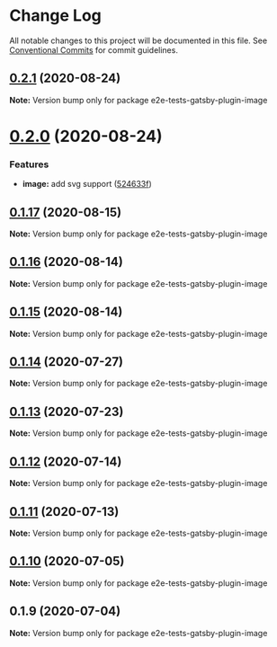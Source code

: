 # Change Log

All notable changes to this project will be documented in this file.
See [Conventional Commits](https://conventionalcommits.org) for commit guidelines.

## [0.2.1](https://github.com/reflexjs/reflex/compare/e2e-tests-gatsby-plugin-image@0.2.0...e2e-tests-gatsby-plugin-image@0.2.1) (2020-08-24)

**Note:** Version bump only for package e2e-tests-gatsby-plugin-image





# [0.2.0](https://github.com/reflexjs/reflex/compare/e2e-tests-gatsby-plugin-image@0.1.17...e2e-tests-gatsby-plugin-image@0.2.0) (2020-08-24)


### Features

* **image:** add svg support ([524633f](https://github.com/reflexjs/reflex/commit/524633f71f0c78d3e3bc383e8e694ae79a4d000d))





## [0.1.17](https://github.com/reflexjs/reflex/compare/e2e-tests-gatsby-plugin-image@0.1.16...e2e-tests-gatsby-plugin-image@0.1.17) (2020-08-15)

**Note:** Version bump only for package e2e-tests-gatsby-plugin-image





## [0.1.16](https://github.com/reflexjs/reflex/compare/e2e-tests-gatsby-plugin-image@0.1.15...e2e-tests-gatsby-plugin-image@0.1.16) (2020-08-14)

**Note:** Version bump only for package e2e-tests-gatsby-plugin-image





## [0.1.15](https://github.com/reflexjs/reflex/compare/e2e-tests-gatsby-plugin-image@0.1.14...e2e-tests-gatsby-plugin-image@0.1.15) (2020-08-14)

**Note:** Version bump only for package e2e-tests-gatsby-plugin-image





## [0.1.14](https://github.com/reflexjs/reflex/compare/e2e-tests-gatsby-plugin-image@0.1.13...e2e-tests-gatsby-plugin-image@0.1.14) (2020-07-27)

**Note:** Version bump only for package e2e-tests-gatsby-plugin-image





## [0.1.13](https://github.com/reflexjs/reflex/compare/e2e-tests-gatsby-plugin-image@0.1.12...e2e-tests-gatsby-plugin-image@0.1.13) (2020-07-23)

**Note:** Version bump only for package e2e-tests-gatsby-plugin-image





## [0.1.12](https://github.com/reflexjs/reflex/compare/e2e-tests-gatsby-plugin-image@0.1.11...e2e-tests-gatsby-plugin-image@0.1.12) (2020-07-14)

**Note:** Version bump only for package e2e-tests-gatsby-plugin-image





## [0.1.11](https://github.com/reflexjs/reflex/compare/e2e-tests-gatsby-plugin-image@0.1.10...e2e-tests-gatsby-plugin-image@0.1.11) (2020-07-13)

**Note:** Version bump only for package e2e-tests-gatsby-plugin-image





## [0.1.10](https://github.com/reflexjs/reflex/compare/e2e-tests-gatsby-plugin-image@0.1.9...e2e-tests-gatsby-plugin-image@0.1.10) (2020-07-05)

**Note:** Version bump only for package e2e-tests-gatsby-plugin-image





## 0.1.9 (2020-07-04)

**Note:** Version bump only for package e2e-tests-gatsby-plugin-image
